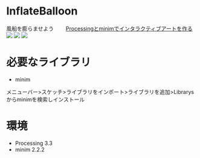 # InflateBalloon
風船を膨らませよう　　
[Processingとminimでインタラクティブアートを作る](http://taillook.hateblo.jp/entry/2017/03/21/194056 "Title")
![](https://cdn-ak.f.st-hatena.com/images/fotolife/t/taillook/20170321/20170321185217.png)
![](https://cdn-ak.f.st-hatena.com/images/fotolife/t/taillook/20170321/20170321185127.png)
![](https://cdn-ak.f.st-hatena.com/images/fotolife/t/taillook/20170321/20170321185122.png)

# 必要なライブラリ

+ minim

メニューバー>スケッチ>ライブラリをインポート>ライブラリを追加>Librarysからminimを検索しインストール

# 環境
+ Processing 3.3
+ minim 2.2.2
